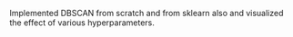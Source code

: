 Implemented DBSCAN from scratch and from sklearn also and visualized the effect of various hyperparameters.
